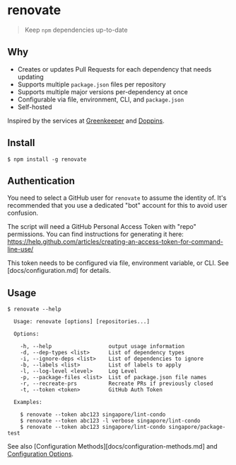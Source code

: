 # renovate

> Keep `npm` dependencies up-to-date

##  Why

- Creates or updates Pull Requests for each dependency that needs updating
- Supports multiple `package.json` files per repository
- Supports multiple major versions per-dependency at once
- Configurable via file, environment, CLI, and `package.json`
- Self-hosted

Inspired by the services at [Greenkeeper](https://greenkeeper.io) and [Doppins](https://doppins.com).

## Install

```
$ npm install -g renovate
```

## Authentication

You need to select a GitHub user for `renovate` to assume the identity of. It's recommended that you use a dedicated "bot" account for this to avoid user confusion.

The script will need a GitHub Personal Access Token with "repo" permissions. You can find instructions for generating it here: https://help.github.com/articles/creating-an-access-token-for-command-line-use/

This token needs to be configured via file, environment variable, or CLI. See [docs/configuration.md] for details.

## Usage

```
$ renovate --help

  Usage: renovate [options] [repositories...]

  Options:

    -h, --help                  output usage information
    -d, --dep-types <list>      List of dependency types
    -i, --ignore-deps <list>    List of dependencies to ignore
    -b, --labels <list>         List of labels to apply
    -l, --log-level <level>     Log Level
    -p, --package-files <list>  List of package.json file names
    -r, --recreate-prs          Recreate PRs if previously closed
    -t, --token <token>         GitHub Auth Token

  Examples:

    $ renovate --token abc123 singapore/lint-condo
    $ renovate --token abc123 -l verbose singapore/lint-condo
    $ renovate --token abc123 singapore/lint-condo singapore/package-test
```

See also [Configuration Methods][docs/configuration-methods.md] and [Configuration Options](docs/configuration-options.md).
